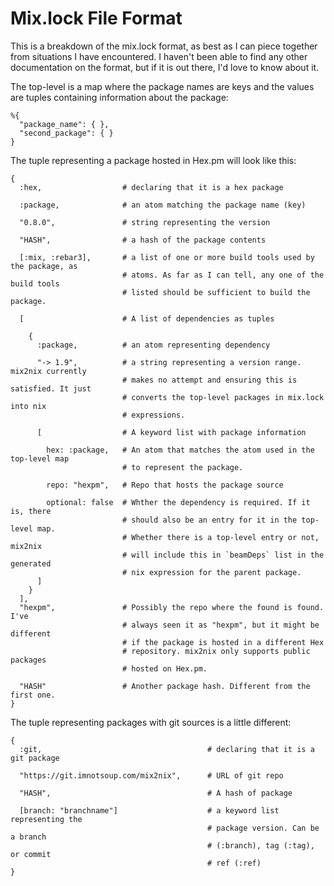 # Mix.lock File Format

This is a breakdown of the mix.lock format, as best as I can piece together from
situations I have encountered. I haven't been able to find any other
documentation on the format, but if it is out there, I'd love to know about it.

The top-level is a map where the package names are keys and the values are
tuples containing information about the package:

```
%{
  "package_name": { },
  "second_package": { }
}
```

The tuple representing a package hosted in Hex.pm will look like this:

```
{
  :hex,                  # declaring that it is a hex package

  :package,              # an atom matching the package name (key)

  "0.8.0",               # string representing the version

  "HASH",                # a hash of the package contents

  [:mix, :rebar3],       # a list of one or more build tools used by the package, as
                         # atoms. As far as I can tell, any one of the build tools
                         # listed should be sufficient to build the package.

  [                      # A list of dependencies as tuples

    {
      :package,          # an atom representing dependency

      "-> 1.9",          # a string representing a version range. mix2nix currently
                         # makes no attempt and ensuring this is satisfied. It just
                         # converts the top-level packages in mix.lock into nix
                         # expressions.

      [                  # A keyword list with package information

        hex: :package,   # An atom that matches the atom used in the top-level map
                         # to represent the package.

        repo: "hexpm",   # Repo that hosts the package source

        optional: false  # Whther the dependency is required. If it is, there
                         # should also be an entry for it in the top-level map.
                         # Whether there is a top-level entry or not, mix2nix
                         # will include this in `beamDeps` list in the generated
                         # nix expression for the parent package.
      ]
    }
  ],
  "hexpm",               # Possibly the repo where the found is found. I've
                         # always seen it as "hexpm", but it might be different
                         # if the package is hosted in a different Hex
                         # repository. mix2nix only supports public packages
                         # hosted on Hex.pm.

  "HASH"                 # Another package hash. Different from the first one.
}
```

The tuple representing packages with git sources is a little different:

```
{
  :git,                                     # declaring that it is a git package

  "https://git.imnotsoup.com/mix2nix",      # URL of git repo

  "HASH",                                   # A hash of package

  [branch: "branchname"]                    # a keyword list representing the
                                            # package version. Can be a branch
                                            # (:branch), tag (:tag), or commit
                                            # ref (:ref)
}
```

